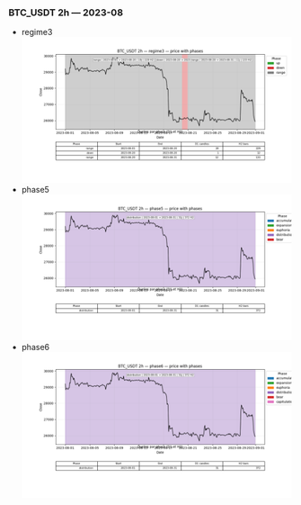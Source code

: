 ### BTC_USDT 2h — 2023-08

- regime3
![BTC_USDT_2h_regime3_2023-08_phase_price.png](outputs/fourier/phase_monthly/BTC_USDT/2h/2023/2023-08/BTC_USDT_2h_regime3_2023-08_phase_price.png)
- phase5
![BTC_USDT_2h_phase5_2023-08_phase_price.png](outputs/fourier/phase_monthly/BTC_USDT/2h/2023/2023-08/BTC_USDT_2h_phase5_2023-08_phase_price.png)
- phase6
![BTC_USDT_2h_phase6_2023-08_phase_price.png](outputs/fourier/phase_monthly/BTC_USDT/2h/2023/2023-08/BTC_USDT_2h_phase6_2023-08_phase_price.png)
